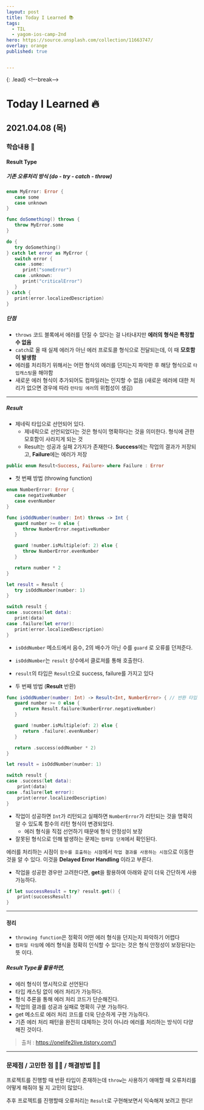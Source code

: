 ```yaml
---
layout: post
title: Today I Learned 📚
tags:
  - TIL
  - yagom-ios-camp-2nd
hero: https://source.unsplash.com/collection/11663747/
overlay: orange
published: true


---
```


{: .lead}
<!–-break-–>


# Today I Learned 🔥

## 2021.04.08 (목)

### 학습내용 📝

#### Result Type

##### 기존 오류처리 방식 **(do - try - catch - throw)**



```swift
enum MyError: Error {
   case some
   case unknown
}

func doSomething() throws {
   throw MyError.some
}

do {
   try doSomething()
} catch let error as MyError {
   switch error {
   case .some:
      print("someError")
   case .unknown:
      print("criticalError")
   }
} catch {
   print(error.localizedDescription)
}
```



##### 단점

- `throws` 코드 블록에서 에러를 던질 수 있다는 걸 나타내지만 **에러의 형식은 특정할 수 없음**
- `catch`로 올 때 실제 에러가 아닌 에러 프로토콜 형식으로 전달되는데, 이 때 **모호함이 발생함**
- 에러를 처리하기 위해서는 어떤 형식의 에러를 던지는지 파악한 후 해당 형식으로 `타입캐스팅`을 해야함
- 새로운 에러 형식이 추가되어도 컴파일러는 인지할 수 없음 (새로운 에러에 대한 처리가 없으면 경우에 따라 `런타임 에러`의 위험성이 생김)

---



##### Result

- 제네릭 타입으로 선언되어 있다.
  - 제네릭으로 선언되었다는 것은 형식이 명확하다는 것을 의미한다. 형식에 관한 모호함이 사라지게 되는 것 
  - Result는 성공과 실패 2가지가 존재한다. **Success**에는 작업의 결과가 저장되고, **Failure**에는 에러가 저장

```swift
public enum Result<Success, Failure> where Failure : Error
```

- 첫 번째 방법 (throwing function)

```swift
enum NumberError: Error {
   case negativeNumber
   case evenNumber
}

func isOddNumber(number: Int) throws -> Int {
   guard number >= 0 else {
      throw NumberError.negativeNumber
   }

   guard !number.isMultiple(of: 2) else {
      throw NumberError.evenNumber
   }

   return number * 2
}

let result = Result {
   try isOddNumber(number: 1)
}

switch result {
case .success(let data):
   print(data)
case .failure(let error):
   print(error.localizedDescription)    
}
```

- `isOddNumber` 메소드에서 음수, 2의 배수가 아닌 수를 `guard` 로 오류를 던져준다.
- `isOddNumber`는 `result` 상수에서 클로져를 통해 호출한다.
- `result`의 타입은 `Result`으로 success, failure를 가지고 있다 



- 두 번째 방법 (**Result** 반환)

```swift
func isOddNumber(number: Int) -> Result<Int, NumberError> { // 반환 타입을 잘 보자 !
   guard number >= 0 else {
      return Result.failure(NumberError.negativeNumber)
   }

   guard !number.isMultiple(of: 2) else {
      return .failure(.evenNumber) 
   }

   return .success(oddNumber * 2)
}

let result = isOddNumber(number: 1) 

switch result {
case .success(let data):
    print(data)
case .failure(let error):
    print(error.localizedDescription)
}
```

- 작업이 성공하면 `Int`가 리턴되고 실패하면 `NumberError`가 리턴되는 것을 명확히 알 수 있도록 함수의 리턴 형식이 변경되었다. 
  - 에러 형식을 직접 선언하기 때문에 형식 안정성이 보장
- 잘못된 형식으로 인해 발생하는 문제는 `컴파일 단계`에서 확인된다.



에러를 처리하는 시점이 `함수를 호출하는 시점`에서 `작업 결과를 사용하는 시점`으로 이동한 것을 알 수 있다. 이것을 **Delayed Error Handling** 이라고 부른다.



- 작업을 성공한 경우만 고려한다면, **get**을 활용하여 아래와 같이 더욱 간단하게 사용 가능하다.

```swift
if let successResult = try? result.get() {
    print(successResult)
}
```

---

#### 정리

- `throwing function`은 정확히 어떤 에러 형식을 던지는지 파악하기 어렵다
- `컴파일 타임`에 에러 형식을 정확히 인식할 수 있다는 것은 형식 안정성이 보장된다는 뜻 이다.



##### **Result Type을 활용하면,**

- 에러 형식이 명시적으로 선언된다
- 타입 캐스팅 없이 에러 처리가 가능하다.
- 형식 추론을 통해 에러 처리 코드가 단순해진다.
- 작업의 결과를 성공과 실패로 명확히 구분 가능하다.
- get 메소드로 에러 처리 코드를 더욱 단순하게 구현 가능하다.
- 기존 에러 처리 패턴을 완전히 대체하는 것이 아니라 에러를 처리하는 방식이 다양해진 것이다.



> 출처 : https://onelife2live.tistory.com/1



---

### 문제점 / 고민한 점 🤦🏼 / 해결방법 🙋🏼

프로젝트를 진행할 때 반환 타입이 존재하는데 `throw`는 사용하기 애매할 때 오류처리를 어떻게 해줘야 될 지 고민이 많았다.

추후 프로젝트를 진행할때 오류처리는 `Result`로 구현해보면서 익숙해져 보려고 한다!

